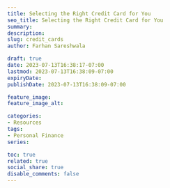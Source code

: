 ```yaml
---
title: Selecting the Right Credit Card for You
seo_title: Selecting the Right Credit Card for You
summary: 
description: 
slug: credit_cards
author: Farhan Sareshwala

draft: true
date: 2023-07-13T16:38:17-07:00
lastmod: 2023-07-13T16:38:09-07:00
expiryDate: 
publishDate: 2023-07-13T16:38:09-07:00

feature_image: 
feature_image_alt: 

categories:
- Resources
tags:
- Personal Finance
series:

toc: true
related: true
social_share: true
disable_comments: false
---
```


